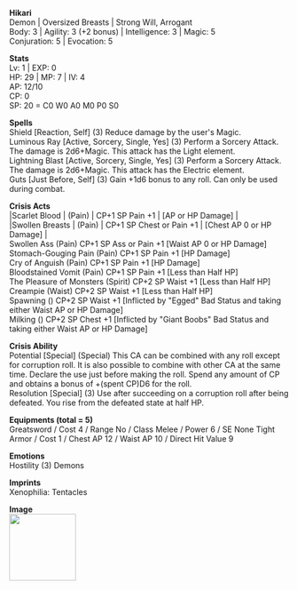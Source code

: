 
**Hikari** \
Demon | Oversized Breasts | Strong Will, Arrogant \
Body: 3 | Agility: 3 (+2 bonus) | Intelligence: 3 | Magic: 5 \
Conjuration: 5 | Evocation: 5

**Stats** \
Lv: 1 | EXP: 0 \
HP: 29 | MP: 7 | IV: 4 \
AP: 12/10 \
CP: 0 \
SP: 20 = C0 W0 A0 M0 P0 S0

**Spells** \
Shield [Reaction, Self] (3) Reduce damage by the user's Magic. \
Luminous Ray [Active, Sorcery, Single, Yes] (3) Perform a Sorcery Attack. The damage is 2d6+Magic. This attack has the Light element. \
Lightning Blast [Active, Sorcery, Single, Yes] (3) Perform a Sorcery Attack. The damage is 2d6+Magic. This attack has the Electric element. \
Guts [Just Before, Self] (3) Gain +1d6 bonus to any roll. Can only be used during combat.

**Crisis Acts** \
|Scarlet Blood | (Pain) | CP+1 SP Pain +1 | [AP or HP Damage] | \
|Swollen Breasts | (Pain) | CP+1 SP Chest or Pain +1 | [Chest AP 0 or HP Damage] | \
Swollen Ass (Pain) CP+1 SP Ass or Pain +1 [Waist AP 0 or HP Damage] \
Stomach-Gouging Pain (Pain) CP+1 SP Pain +1 [HP Damage] \
Cry of Anguish (Pain) CP+1 SP Pain +1 [HP Damage] \
Bloodstained Vomit (Pain) CP+1 SP Pain +1 [Less than Half HP] \
The Pleasure of Monsters (Spirit) CP+2 SP Waist +1 [Less than Half HP] \
Creampie (Waist) CP+2 SP Waist +1 [Less than Half HP] \
Spawning () CP+2 SP Waist +1 [Inflicted by "Egged" Bad Status and taking either Waist AP or HP Damage] \
Milking () CP+2 SP Chest +1 [Inflicted by "Giant Boobs" Bad Status and taking either Waist AP or HP Damage] 

**Crisis Ability** \
Potential [Special] (Special) This CA can be combined with any roll except for corruption roll. It is also possible to combine with other CA at the same time. Declare the use just before making the roll. Spend any amount of CP and obtains a bonus of +(spent CP)D6 for the roll. \
Resolution [Special] (3) Use after succeeding on a corruption roll after being defeated. You rise from the defeated state at half HP.

**Equipments (total = 5)** \
Greatsword / Cost 4 / Range No / Class Melee / Power 6 / SE None
Tight Armor / Cost 1 / Chest AP 12 / Waist AP 10 / Direct Hit Value 9

**Emotions** \
Hostility (3) Demons

**Imprints** \
Xenophilia: Tentacles

**Image** \
<img src="https://i.imgur.com/xIsd6F3.jpg" width="120">
